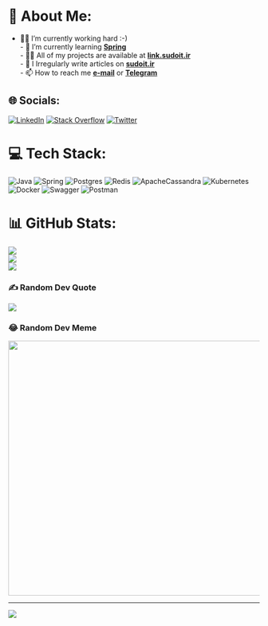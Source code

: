 # 💫 About Me:
- 👨‍💻 I’m currently working hard :-)<br>- 🌱 I’m currently learning [**Spring**](https://spring.io/)<br>- 👨‍💻 All of my projects are available at [**link.sudoit.ir**](https://link.sudoit.ir/)<br>- 📝 I Irregularly write articles on [**sudoit.ir**](https://sudoit.ir/)<br>- 📫 How to reach me [**e-mail**](mailto:sudoit.ir@gmail.com) or [**Telegram**](https://t.me/sudoit_ir)


## 🌐 Socials:
[![LinkedIn](https://img.shields.io/badge/LinkedIn-%230077B5.svg?logo=linkedin&logoColor=white)](https://linkedin.com/in/mahdiamirabdolahi) [![Stack Overflow](https://img.shields.io/badge/-Stackoverflow-FE7A16?logo=stack-overflow&logoColor=white)](https://stackoverflow.com/users/17410589) [![Twitter](https://img.shields.io/badge/Twitter-%231DA1F2.svg?logo=Twitter&logoColor=white)](https://twitter.com/sudoit_) 

# 💻 Tech Stack:
![Java](https://img.shields.io/badge/java-%23ED8B00.svg?style=for-the-badge&logo=java&logoColor=white) ![Spring](https://img.shields.io/badge/spring-%236DB33F.svg?style=for-the-badge&logo=spring&logoColor=white) ![Postgres](https://img.shields.io/badge/postgres-%23316192.svg?style=for-the-badge&logo=postgresql&logoColor=white) ![Redis](https://img.shields.io/badge/redis-%23DD0031.svg?style=for-the-badge&logo=redis&logoColor=white) ![ApacheCassandra](https://img.shields.io/badge/cassandra-%231287B1.svg?style=for-the-badge&logo=apache-cassandra&logoColor=white) ![Kubernetes](https://img.shields.io/badge/kubernetes-%23326ce5.svg?style=for-the-badge&logo=kubernetes&logoColor=white) ![Docker](https://img.shields.io/badge/docker-%230db7ed.svg?style=for-the-badge&logo=docker&logoColor=white) ![Swagger](https://img.shields.io/badge/-Swagger-%23Clojure?style=for-the-badge&logo=swagger&logoColor=white) ![Postman](https://img.shields.io/badge/Postman-FF6C37?style=for-the-badge&logo=postman&logoColor=white)
# 📊 GitHub Stats:
![](https://github-readme-stats.vercel.app/api?username=sudoit-ir&theme=dracula&hide_border=true&include_all_commits=false&count_private=false)<br/>
![](https://github-readme-streak-stats.herokuapp.com/?user=sudoit-ir&theme=dracula&hide_border=true)<br/>
![](https://github-readme-stats.vercel.app/api/top-langs/?username=sudoit-ir&theme=dracula&hide_border=true&include_all_commits=false&count_private=false&layout=compact)

### ✍️ Random Dev Quote
![](https://quotes-github-readme.vercel.app/api?type=horizontal&theme=tokyonight)

### 😂 Random Dev Meme
<img src="https://random-memer.herokuapp.com/" width="512px"/>

---
[![](https://visitcount.itsvg.in/api?id=sudoit-ir&icon=5&color=1)](https://visitcount.itsvg.in)
